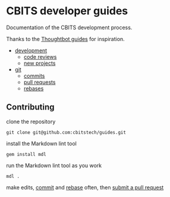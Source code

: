 # CBITS developer guides

Documentation of the CBITS development process.

Thanks to the [Thoughtbot guides](https://github.com/thoughtbot/guides) for
inspiration.

* [development](/development)
  * [code reviews](/development/code_reviews)
  * [new projects](/development/new_projects)
* [git](/git)
  * [commits](/git/commits)
  * [pull requests](/git/pull_requests)
  * [rebases](/git/rebases)

## Contributing

clone the repository

```
git clone git@github.com:cbitstech/guides.git
```

install the Markdown lint tool

```
gem install mdl
```

run the Markdown lint tool as you work

```
mdl .
```

make edits, [commit](/git/commits) and [rebase](/git/rebases) often, then
[submit a pull request](/git/pull_requests)
